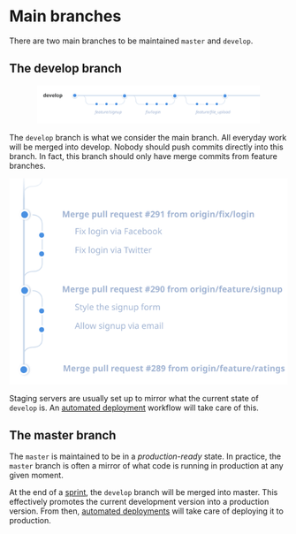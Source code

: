 Main branches
=============

There are two main branches to be maintained `master` and `develop`.

The develop branch
------------------

<p style='text-align: center'>
<img src='../images/develop-timeline.svg' style='width: 80%'>
</p>

The `develop` branch is what we consider the main branch. All everyday work will be merged into develop. Nobody should push commits directly into this branch. In fact, this branch should only have merge commits from feature branches.

<p style='text-align: center'>
<img src='../images/merge-commits.svg'>
</p>

Staging servers are usually set up to mirror what the current state of `develop` is. An [automated deployment](automated_deployments.md) workflow will take care of this.

The master branch
-----------------

The `master` is maintained to be in a *production-ready* state. In practice, the `master` branch is often a mirror of what code is running in production at any given moment.

At the end of a [sprint](#), the `develop` branch will be merged into master. This effectively promotes the current development version into a production version. From then, [automated deployments](automated_deployments.md) will take care of deploying it to production.
